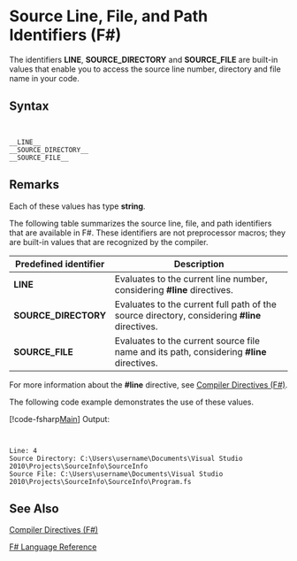# Source Line, File, and Path Identifiers (F#)

The identifiers **__LINE__**, **__SOURCE_DIRECTORY__** and **__SOURCE_FILE__** are built-in values that enable you to access the source line number, directory and file name in your code.


## Syntax


```


__LINE__
__SOURCE_DIRECTORY__
__SOURCE_FILE__

```



## Remarks
Each of these values has type **string**.

The following table summarizes the source line, file, and path identifiers that are available in F#. These identifiers are not preprocessor macros; they are built-in values that are recognized by the compiler.



|Predefined identifier|Description|
|---------------------|-----------|
|**__LINE__**|Evaluates to the current line number, considering **#line** directives.|
|**__SOURCE_DIRECTORY__**|Evaluates to the current full path of the source directory, considering **#line** directives.|
|**__SOURCE_FILE__**|Evaluates to the current source file name and its path, considering **#line** directives.|
For more information about the **#line** directive, see [Compiler Directives &#40;F&#35;&#41;](Compiler+Directives+%28FSharp%29.md).

The following code example demonstrates the use of these values.

[!code-fsharp[Main](snippets/fslangref2/snippet7401.fs)]
    Output:



```


Line: 4
Source Directory: C:\Users\username\Documents\Visual Studio 2010\Projects\SourceInfo\SourceInfo
Source File: C:\Users\username\Documents\Visual Studio 2010\Projects\SourceInfo\SourceInfo\Program.fs

```



## See Also
[Compiler Directives &#40;F&#35;&#41;](Compiler+Directives+%28FSharp%29.md)

[F&#35; Language Reference](FSharp+Language+Reference.md)

